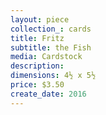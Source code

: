 ```yaml
---
layout: piece
collection_: cards
title: Fritz
subtitle: the Fish
media: Cardstock
description:
dimensions: 4½ x 5½
price: $3.50
create_date: 2016
---
```

